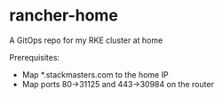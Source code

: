 # rancher-home
A GitOps repo for my RKE cluster at home


Prerequisites:

- Map *.stackmasters.com to the home IP
- Map ports 80->31125 and 443->30984 on the router

